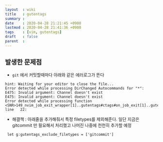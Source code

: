 ```yaml
---
layout  : wiki
title   : gutentags
summary : 
date    : 2020-04-28 21:21:45 +0900
lastmod : 2020-04-28 21:41:36 +0900
tags    : [vim, gutentags]
draft   : false
parent  : 
---
```


## 발생한 문제점
* `git` 에서 커밋할때마다 아래와 같은 에러로그가 뜬다
```
hint: Waiting for your editor to close the file...
Error detected while processing DirChanged Autocommands for "*":
E475: Invalid argument: Channel doesn't exist
E475: Invalid argument: Channel doesn't exist
Error detected while processing function <SNR>149_nvim_job_exit_wrapper[1]..gutentags#ctags#on_job_exit[1]..gutentags#remove_job_by_data[2]..gutentags#remove_job:
line   22:
```

* 해결책 : 아래줄을 추가해줘서 특정 filetypes를 제외해준다. 일단 지금은 gitcommit 만 필요해서 처리했고 나머진 나중에 천천히 추가할 예정
```vimrc
 let g:gutentags_exclude_filetypes = ['gitcommit']
```
